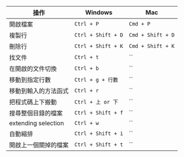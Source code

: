 

|操作                |Windows                   |Mac                      |
|--------------------|--------------------------|-------------------------|
|開啟檔案            |`Ctrl + P`                |`Cmd + P`                |
|複製行              |`Ctrl + Shift + D`        |`Cmd + Shift + D`        |
|刪除行              |`Ctrl + Shift + K`        |`Cmd + Shift + K`        |
|找文件              |`Ctrl + t`                |``        |
|在開啟的文件切換    |`Ctrl + b`                |``        |
|移動到指定行數      |`Ctrl + g + 行數`         |``        |
|移動到輸入的方法函式|`Ctrl + r`                |``        |
|把程式碼上下搬動    |`Ctrl + 上 or 下`         |``        |
|搜尋整個目錄的檔案  |`Ctrl + Shift + f`        |``        |
|extending selection |`Ctrl + w`                |``        |         #需先安裝套件expand-region
|自動縮排            |`Ctrl + Shift + i`        |``        |         #需先安裝套件auto-indent
|開啟上一個關掉的檔案|`Ctrl + Shift + t`        |``        |         #需先安裝套件open-recent


